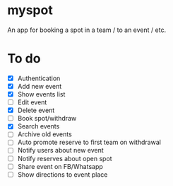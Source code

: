# myspot
An app for booking a spot in a team / to an event / etc.

# To do
- [x] Authentication
- [x] Add new event
- [x] Show events list
- [ ] Edit event
- [x] Delete event
- [ ] Book spot/withdraw
- [x] Search events
- [ ] Archive old events
- [ ] Auto promote reserve to first team on withdrawal
- [ ] Notify users about new event
- [ ] Notify reserves about open spot
- [ ] Share event on FB/Whatsapp
- [ ] Show directions to event place